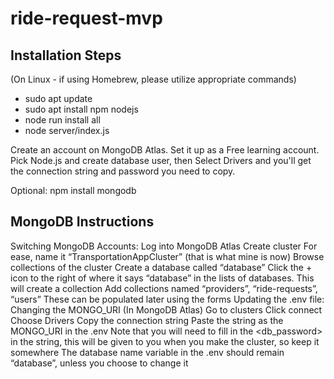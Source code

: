 # ride-request-mvp

## Installation Steps

(On Linux - if using Homebrew, please utilize appropriate commands)
* sudo apt update
* sudo apt install npm nodejs
* node run install all
* node server/index.js

Create an account on MongoDB Atlas. Set it up as a Free learning
account. Pick Node.js and create database user, then Select Drivers
and you'll get the connection string and password you need to copy.

Optional: npm install mongodb

## MongoDB Instructions

Switching MongoDB Accounts:
Log into MongoDB Atlas
Create cluster
For ease, name it “TransportationAppCluster” (that is what mine is now)
Browse collections of the cluster
Create a database called “database”
Click the + icon to the right of where it says “database” in the lists of databases. This will create a collection
Add collections named “providers”, “ride-requests”, “users”
These can be populated later using the forms
Updating the .env file:
Changing the MONGO_URI
(In MongoDB Atlas) Go to clusters
Click connect
Choose Drivers
Copy the connection string
Paste the string as the MONGO_URI in the .env
Note that you will need to fill in the <db_password> in the string, this will be given to you when you make the cluster, so keep it somewhere
The database name variable in the .env should remain “database”, unless you choose to change it
